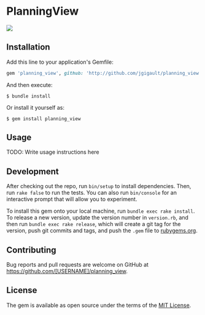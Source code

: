 # PlanningView

<img src="http://i.imgur.com/XuoqqUs.png">

## Installation

Add this line to your application's Gemfile:

```ruby
gem 'planning_view', github: 'http://github.com/jgigault/planning_view'
```

And then execute:

    $ bundle install

Or install it yourself as:

    $ gem install planning_view

## Usage

TODO: Write usage instructions here

## Development

After checking out the repo, run `bin/setup` to install dependencies. Then, run `rake false` to run the tests. You can also run `bin/console` for an interactive prompt that will allow you to experiment.

To install this gem onto your local machine, run `bundle exec rake install`. To release a new version, update the version number in `version.rb`, and then run `bundle exec rake release`, which will create a git tag for the version, push git commits and tags, and push the `.gem` file to [rubygems.org](https://rubygems.org).

## Contributing

Bug reports and pull requests are welcome on GitHub at https://github.com/[USERNAME]/planning_view.


## License

The gem is available as open source under the terms of the [MIT License](http://opensource.org/licenses/MIT).

